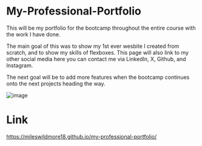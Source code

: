 # My-Professional-Portfolio
This will be my portfolio for the bootcamp throughout the entire course with the work I have done.

The main goal of this was to show my 1st ever wesbite I created from scratch, and to show my skills of flexboxes.
This page will also link to my other social media here you can contact me via LinkedIn, X, Github, and Instagram.

The next goal will be to add more features when the bootcamp continues onto the next projects heading the way.


![image](https://github.com/mileswildmore18/my-professional-portfolio/assets/163462827/1158ea70-5dd5-4b69-8cc8-64926ef5c2fe)

# Link

https://mileswildmore18.github.io/my-professional-portfolio/
